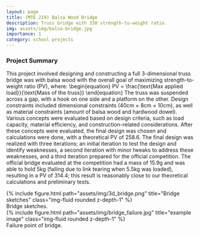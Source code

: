 ```yaml
---
layout: page
title: (MTE 219) Balsa Wood Bridge
description: Truss bridge with 330 strength-to-weight ratio.
img: assets/img/balsa-bridge.jpg
importance: 1
category: school projects
---
```

### Project Summary

This project involved designing and constructing a full 3-dimensional truss bridge was with balsa wood with the overall goal
of maximizing strength-to-weight ratio (PV), where:
\begin{equation}
PV = \frac{\text{Max applied load}}{\text{Mass of the truss}}
\end{equation}
The truss was suspended across a gap, with a hook on one side and a platform on the other. Design
constraints included dimensional constraints (40cm × 8cm × 10cm), as well as material constraints
(amount of balsa wood and hardwood dowel).
Various concepts were evaluated based on design criteria, such as load capacity, material efficiency,
and construction-related considerations. After these concepts were evaluated, the final design was
chosen and calculations were done, with a theoretical PV of 258.6.
The final design was realized with three iterations; an initial iteration to test the design and identify
weaknesses, a second iteration with minor tweaks to address these weaknesses, and a third iteration
prepared for the official competition. The official bridge evaluated at the competition had a mass of
15.9g and was able to hold 5kg (failing due to link tearing when 5.5kg was loaded), resulting in a PV
of 314.4; this result is reasonably close to our theoretical calculations and preliminary tests.

<div class="row">
    <div class="col-sm mt-3 mt-md-0">
        {% include figure.html path="assets/img/3d_bridge.png" title="Bridge sketches" class="img-fluid rounded z-depth-1" %}
    </div>
</div>
<div class="caption">
    Bridge sketches.
</div>

<div class="row">
    <div class="col-sm mt-3 mt-md-0">
        {% include figure.html path="assets/img/bridge_failure.jpg" title="example image" class="img-fluid rounded z-depth-1" %}
    </div>
</div>
<div class="caption">
    Failure point of bridge.
</div>
